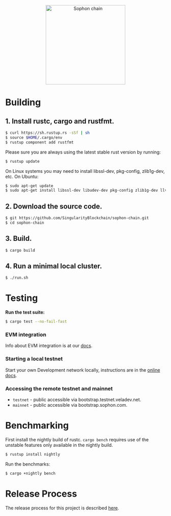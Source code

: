 <p align="center">
  <a href="https://sophon.com">
    <img alt="Sophon chain" src="https://cdna.artstation.com/p/assets/images/images/018/337/090/large/m-v-8-night-fhythm-flower-001.jpg?1559008037" width="250" />
  </a>
</p>

# Building

## **1. Install rustc, cargo and rustfmt.**

```bash
$ curl https://sh.rustup.rs -sSf | sh
$ source $HOME/.cargo/env
$ rustup component add rustfmt
```

Please sure you are always using the latest stable rust version by running:

```bash
$ rustup update
```

On Linux systems you may need to install libssl-dev, pkg-config, zlib1g-dev, etc. On Ubuntu:

```bash
$ sudo apt-get update
$ sudo apt-get install libssl-dev libudev-dev pkg-config zlib1g-dev llvm clang make
```

## **2. Download the source code.**

```bash
$ git https://github.com/SingularityBlockchain/sophon-chain.git
$ cd sophon-chain
```

## **3. Build.**

```bash
$ cargo build
```

## **4. Run a minimal local cluster.**

```bash
$ ./run.sh
```

# Testing

**Run the test suite:**

```bash
$ cargo test --no-fail-fast
```

### EVM integration

Info about EVM integration is at our [docs](https://docs.sophon.com/evm).

### Starting a local testnet

Start your own Development network locally, instructions are in the [online docs](https://docs.sophon.com/cluster/bench-tps).

### Accessing the remote testnet and mainnet

- `testnet` - public accessible via bootstrap.testnet.veladev.net.
- `mainnet` - public accessible via bootstrap.sophon.com.

# Benchmarking

First install the nightly build of rustc. `cargo bench` requires use of the
unstable features only available in the nightly build.

```bash
$ rustup install nightly
```

Run the benchmarks:

```bash
$ cargo +nightly bench
```

# Release Process

The release process for this project is described [here](RELEASE.md).
